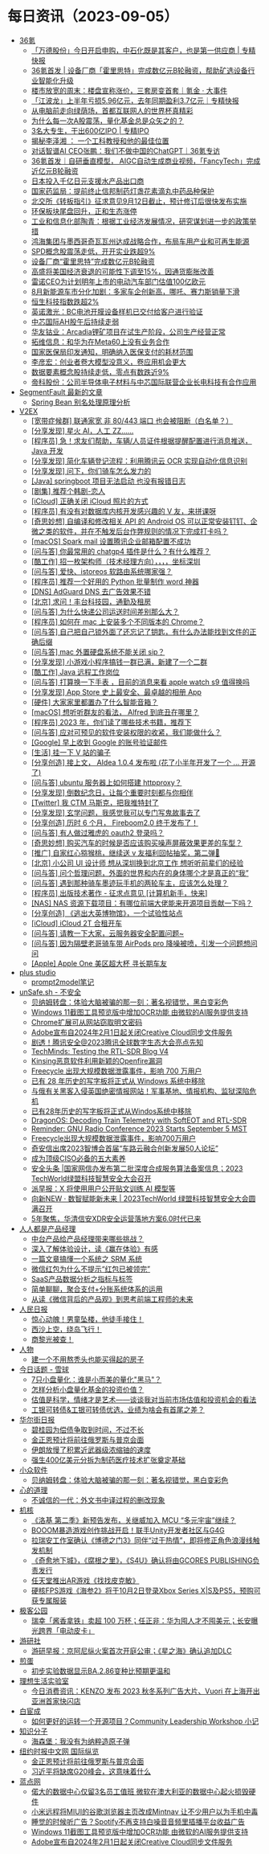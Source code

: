 ﻿# 每日资讯（2023-09-05）

- [36氪](https://plink.anyfeeder.com/36kr)
  - [「万德股份」今日开启申购，中石化既是其客户，也是第一供应商 | 专精快报](https://36kr.com/p/2418654779286280?f=rss)
  - [36氪首发 | 设备厂商「霍里思特」完成数亿元B轮融资，帮助矿选设备行业智能化升级](https://36kr.com/p/2418489855632384?f=rss)
  - [楼市放宽的周末：楼盘宣称涨价，三套房变首套｜氪金 · 大事件](https://36kr.com/p/2418610026963720?f=rss)
  - [「江波龙」上半年亏损5.96亿元，去年同期盈利3.7亿元｜专精快报](https://36kr.com/p/2418505164448514?f=rss)
  - [从电脑前走向绿荫场，首都互联网人的世界杯真精彩](https://36kr.com/p/2418462492402696?f=rss)
  - [为什么每一次A股震荡，量化基金总是众矢之的？](https://36kr.com/p/2418457640952839?f=rss)
  - [3名大专生，干出600亿IPO | 专精IPO](https://36kr.com/p/2418446670390024?f=rss)
  - [揭秘李泽湘 ： 一个工科教授和他的最佳位置](https://36kr.com/p/2418412526068484?f=rss)
  - [对话智谱AI CEO张鹏：我们不做中国的ChatGPT｜36氪专访](https://36kr.com/p/2417368812643329?f=rss)
  - [36氪首发｜自研垂直模型， AIGC自动生成商业视频，「FancyTech」完成近亿元B轮融资](https://36kr.com/p/2416964079739655?f=rss)
  - [日本投入千亿日元支援水产品出口商](https://36kr.com/newsflashes/2418678897812228?f=rss)
  - [国家药监局：提前终止信邦制药灯盏花素滴丸中药品种保护](https://36kr.com/newsflashes/2418676271309571?f=rss)
  - [北交所《转板指引》征求意见9月12日截止，预计修订后很快发布实施](https://36kr.com/newsflashes/2418674591326983?f=rss)
  - [环保板块尾盘回升，正和生态涨停](https://36kr.com/newsflashes/2418670383850248?f=rss)
  - [工业和信息化部陶青：根据工业经济发展情况，研究谋划进一步的政策举措](https://36kr.com/newsflashes/2418659715719943?f=rss)
  - [鸿海集团与墨西哥奇瓦瓦州达成战略合作，布局车用产业和可再生能源](https://36kr.com/newsflashes/2418659247907588?f=rss)
  - [SPD概念股震荡走低，开开实业跌超9%](https://36kr.com/newsflashes/2418653653820419?f=rss)
  - [设备厂商“霍里思特”完成数亿元B轮融资](https://36kr.com/newsflashes/2418651950752519?f=rss)
  - [高盛将美国经济衰退的可能性下调至15%，因通货膨胀改善](https://36kr.com/newsflashes/2418651297866500?f=rss)
  - [雷诺CEO为计划明年上市的电动汽车部门估值100亿欧元](https://36kr.com/newsflashes/2418650030859015?f=rss)
  - [8月新能源车市分化加剧：多家车企创新高，哪吒、赛力斯销量下滑](https://36kr.com/newsflashes/2418646666896130?f=rss)
  - [恒生科技指数跌超2%](https://36kr.com/newsflashes/2418645629985792?f=rss)
  - [英诺激光：BC电池开膜设备样机已交付给客户进行验证](https://36kr.com/newsflashes/2418641314833160?f=rss)
  - [中芯国际AH股午后持续走弱](https://36kr.com/newsflashes/2418639756321539?f=rss)
  - [华友钴业：Arcadia锂矿项目在试生产阶段，公司生产经营正常](https://36kr.com/newsflashes/2418622671004421?f=rss)
  - [拓维信息：和华为在Meta60上没有业务合作](https://36kr.com/newsflashes/2418607841485830?f=rss)
  - [国家医保局印发通知，明确纳入医保支付的耗材范围](https://36kr.com/newsflashes/2418606788191240?f=rss)
  - [李彦宏：创业者卷大模型没意义，卷应用机会更大](https://36kr.com/newsflashes/2418597777302530?f=rss)
  - [数据要素概念股持续走低，零点有数跌近9%](https://36kr.com/newsflashes/2418594086511622?f=rss)
  - [帝科股份：公司半导体电子材料与中芯国际联营企业长电科技有合作应用](https://36kr.com/newsflashes/2418585279128323?f=rss)
- [SegmentFault 最新的文章](https://segmentfault.com/feeds/blogs)
  - [Spring Bean 别名处理原理分析](https://segmentfault.com/a/1190000044182220)
- [V2EX](https://www.v2ex.com/index.xml)
  - [[宽带症候群] 联通家宽 非 80/443 端口 也会被阻断（白名单？）](https://www.v2ex.com/t/971082#reply0)
  - [[分享发现] 星火 AI，人工 ZZ……](https://www.v2ex.com/t/971080#reply2)
  - [[程序员] 急！求友们帮助，车辆/人员证件根据提醒配置进行消息推送， Java 开发](https://www.v2ex.com/t/971079#reply2)
  - [[分享发现] 简化车辆登记流程：利用腾讯云 OCR 实现自动化信息识别](https://www.v2ex.com/t/971078#reply1)
  - [[分享发现] 问下，你们骑车怎么发力的](https://www.v2ex.com/t/971076#reply2)
  - [[Java] springboot 项目无法启动 也没有报错日志](https://www.v2ex.com/t/971075#reply3)
  - [[剧集] 推荐个韩剧-恋人](https://www.v2ex.com/t/971074#reply0)
  - [[iCloud] 正确关闭 iCloud 照片的方式](https://www.v2ex.com/t/971072#reply0)
  - [[程序员] 有没有对数据库内核开发感兴趣的 V 友，来拼课呀](https://www.v2ex.com/t/971071#reply0)
  - [[奇思妙想] 自编译和修改相关 API 的 Android OS 可以正常安装钉钉、企微之类的软件，并在不触发后台作弊规则的情况下完成打卡吗？](https://www.v2ex.com/t/971069#reply2)
  - [[macOS] Spark mail 设置腾讯企业邮箱配置不成功](https://www.v2ex.com/t/971068#reply0)
  - [[问与答] 你最常用的 chatgp4 插件是什么？有什么推荐？](https://www.v2ex.com/t/971066#reply0)
  - [[酷工作] 招一枚架构师（技术经理方向），，，，坐标深圳](https://www.v2ex.com/t/971065#reply0)
  - [[问与答] 爱快、istoreos 软路由系统哪家强？](https://www.v2ex.com/t/971064#reply2)
  - [[程序员] 推荐一个好用的 Python 批量制作 word 神器](https://www.v2ex.com/t/971063#reply0)
  - [[DNS] AdGuard DNS 去广告效果不错](https://www.v2ex.com/t/971062#reply2)
  - [[北京] 求问！丰台科技园，通勤及租房](https://www.v2ex.com/t/971061#reply1)
  - [[问与答] 为什么快递公司运送时间差别那么大？](https://www.v2ex.com/t/971060#reply6)
  - [[程序员] 如何在 mac 上安装多个不同版本的 Chrome？](https://www.v2ex.com/t/971059#reply4)
  - [[问与答] 自己把自己锁外面了还忘记了钥匙，有什么办法能找到文件的正确后缀](https://www.v2ex.com/t/971058#reply4)
  - [[问与答] mac 外置硬盘系统不能关闭 sip？](https://www.v2ex.com/t/971057#reply0)
  - [[分享发现] 小游戏小程序搞钱一群已满，新建了一个二群](https://www.v2ex.com/t/971056#reply1)
  - [[酷工作] Java 远程工作岗位](https://www.v2ex.com/t/971053#reply0)
  - [[问与答] 打算换一下手表 ，目前的消息来看 apple watch s9 值得换吗](https://www.v2ex.com/t/971051#reply1)
  - [[分享发现] App Store 史上最安全、最卓越的相册 App](https://www.v2ex.com/t/971050#reply0)
  - [[硬件] 大家家里都置办了什么智能音箱？](https://www.v2ex.com/t/971049#reply12)
  - [[macOS] 想听听群友的看法， Alfred 到底丑在哪里？](https://www.v2ex.com/t/971048#reply1)
  - [[程序员] 2023 年，你们读了哪些技术书籍，推荐下](https://www.v2ex.com/t/971047#reply13)
  - [[问与答] 应对可预见的软件安装权限的收紧，我们能做什么？](https://www.v2ex.com/t/971046#reply12)
  - [[Google] 早上收到 Google 的账号验证邮件](https://www.v2ex.com/t/971045#reply4)
  - [[生活] 挂一下 V 站的骗子](https://www.v2ex.com/t/971044#reply8)
  - [[分享创造] 接上文， AIdea 1.0.4 发布啦 (花了小半年开发了一个 ... 开源了)](https://www.v2ex.com/t/971043#reply4)
  - [[问与答] ubuntu 服务器上如何搭建 httpproxy？](https://www.v2ex.com/t/971042#reply9)
  - [[分享发现] 倒数纪念日，让每个重要时刻都与你相伴](https://www.v2ex.com/t/971040#reply3)
  - [[Twitter] 我 CTM 马斯克，把我推特封了](https://www.v2ex.com/t/971039#reply3)
  - [[分享发现] 玄学问题，我感觉我可以专门写鬼故事去了](https://www.v2ex.com/t/971038#reply46)
  - [[分享创造] 历时 6 个月， Fireboom2.0 终于发布了！](https://www.v2ex.com/t/971037#reply0)
  - [[问与答] 有人做过雅虎的 oauth2 登录吗？](https://www.v2ex.com/t/971036#reply2)
  - [[奇思妙想] 购买汽车的时候是否应该购买噪声屏蔽效果更差的车型？](https://www.v2ex.com/t/971035#reply38)
  - [[推广] 自家红心猕猴桃，继续送 v 友福利回帖抽奖，第二弹🥝](https://www.v2ex.com/t/971034#reply21)
  - [[北京] 小公司 UI 设计师 想从深圳换到北京工作 想听听前辈们的经验](https://www.v2ex.com/t/971033#reply5)
  - [[问与答] 问个哲理问题，外面的世界和内在的身体哪个才是真正的“我”](https://www.v2ex.com/t/971032#reply10)
  - [[问与答] 遇到那种骑车墨迹玩手机的两轮车主，应该怎么处理？](https://www.v2ex.com/t/971030#reply0)
  - [[程序员] 出版技术著作 - 征求点意见 [计算机新手，快来]](https://www.v2ex.com/t/971029#reply3)
  - [[NAS] NAS 资源下载项目：有哪位前端大佬能来开源项目贡献一下吗？](https://www.v2ex.com/t/971028#reply2)
  - [[分享创造] 《逃出大英博物馆》，一个试验性站点](https://www.v2ex.com/t/971026#reply1)
  - [[iCloud] iCloud 2T 合租开车](https://www.v2ex.com/t/971024#reply0)
  - [[问与答] 请教一下大家，云服务器安全配置问题~](https://www.v2ex.com/t/971023#reply2)
  - [[问与答] 因为隔壁老哥骑车带 AirPods pro 降噪被喷，引发一个问题想问问](https://www.v2ex.com/t/971022#reply20)
  - [[Apple] Apple One 美区超大杯 寻长期车友](https://www.v2ex.com/t/971021#reply4)
- [plus studio](https://studyinglover.com/atom.xml)
  - [prompt2model笔记](https://studyinglover.com/2023/09/05/prompt2model%E7%AC%94%E8%AE%B0/)
- [unSafe.sh - 不安全](https://buaq.net/rss.xml)
  - [贝纳姆转盘：体验大脑被骗的那一刻：著名视错觉，黑白变彩色](https://buaq.net/go-176254.html)
  - [Windows 11截图工具预览版中增加OCR功能 由微软的AI服务提供支持](https://buaq.net/go-176251.html)
  - [Chrome扩展可从网站窃取明文密码](https://buaq.net/go-176248.html)
  - [Adobe宣布自2024年2月1日起关闭Creative Cloud同步文件服务](https://buaq.net/go-176252.html)
  - [剧透！腾讯安全@2023腾讯全球数字生态大会亮点先知](https://buaq.net/go-176249.html)
  - [TechMinds: Testing the RTL-SDR Blog V4](https://buaq.net/go-176253.html)
  - [Kinsing恶意软件利用新颖的Openfire漏洞](https://buaq.net/go-176250.html)
  - [Freecycle 出现大规模数据泄露事件，影响 700 万用户](https://buaq.net/go-176255.html)
  - [已有 28 年历史的写字板将正式从 Windows 系统中移除](https://buaq.net/go-176256.html)
  - [与俄有关黑客入侵英国绝密情报网站！军事基地、情报机构、监狱深陷危机](https://buaq.net/go-176247.html)
  - [已有28年历史的写字板将正式从Windos系统中移除](https://buaq.net/go-176239.html)
  - [DragonOS: Decoding Train Telemetry with SoftEOT and RTL-SDR](https://buaq.net/go-176242.html)
  - [Reminder: GNU Radio Conference 2023 Starts September 5 MST](https://buaq.net/go-176243.html)
  - [Freecycle出现大规模数据泄露事件，影响700万用户](https://buaq.net/go-176240.html)
  - [奇安信出席2023智博会首届“车路云融合创新发展50人论坛”](https://buaq.net/go-176234.html)
  - [成为顶级CISO必备的五大素养](https://buaq.net/go-176235.html)
  - [安全头条 |国家网信办发布第二批深度合成服务算法备案信息；2023 TechWorld绿盟科技智慧安全大会召开](https://buaq.net/go-176236.html)
  - [派早报：X 将使用用户公开贴文训练 AI 模型等](https://buaq.net/go-176241.html)
  - [向新NEW · 数智赋能新未来 | 2023TechWorld 绿盟科技智慧安全大会圆满召开](https://buaq.net/go-176229.html)
  - [5年聚焦，华清信安XDR安全运营落地方案6.0时代已来](https://buaq.net/go-176230.html)
- [人人都是产品经理](https://www.woshipm.com/feed)
  - [中台产品给产品经理带来哪些挑战？](https://www.woshipm.com/share/5897306.html)
  - [深入了解体验设计，读《赢在体验》有感](https://www.woshipm.com/share/5897227.html)
  - [一篇文章搞懂一个系统之 SRM 系统](https://www.woshipm.com/pd/5897294.html)
  - [微信红包为什么不提示“红包已被领完”](https://www.woshipm.com/share/5896749.html)
  - [SaaS产品数据分析之指标与标签](https://www.woshipm.com/pd/5895932.html)
  - [简单聊聊，聚合支付+分账系统体系的运用](https://www.woshipm.com/share/5897123.html)
  - [从读《微信背后的产品观》到思考前端工程师的未来](https://www.woshipm.com/share/5897214.html)
- [人民日报](https://plink.anyfeeder.com/weixin/rmrbwx)
  - [惊心动魄！男童坠楼，他徒手接住！](http://weixin.sogou.com/weixin?type=2&query=%E4%BA%BA%E6%B0%91%E6%97%A5%E6%8A%A5+%E6%83%8A%E5%BF%83%E5%8A%A8%E9%AD%84%EF%BC%81%E7%94%B7%E7%AB%A5%E5%9D%A0%E6%A5%BC%EF%BC%8C%E4%BB%96%E5%BE%92%E6%89%8B%E6%8E%A5%E4%BD%8F%EF%BC%81)
  - [西沙上空，绕岛飞行！](http://weixin.sogou.com/weixin?type=2&query=%E4%BA%BA%E6%B0%91%E6%97%A5%E6%8A%A5+%E8%A5%BF%E6%B2%99%E4%B8%8A%E7%A9%BA%EF%BC%8C%E7%BB%95%E5%B2%9B%E9%A3%9E%E8%A1%8C%EF%BC%81)
  - [商黎光被查！](http://weixin.sogou.com/weixin?type=2&query=%E4%BA%BA%E6%B0%91%E6%97%A5%E6%8A%A5+%E5%95%86%E9%BB%8E%E5%85%89%E8%A2%AB%E6%9F%A5%EF%BC%81)
- [人物](https://plink.anyfeeder.com/weixin/renwumag1980)
  - [建一个不用熬秃头也能买得起的房子](http://weixin.sogou.com/weixin?type=2&query=%E4%BA%BA%E7%89%A9+%E5%BB%BA%E4%B8%80%E4%B8%AA%E4%B8%8D%E7%94%A8%E7%86%AC%E7%A7%83%E5%A4%B4%E4%B9%9F%E8%83%BD%E4%B9%B0%E5%BE%97%E8%B5%B7%E7%9A%84%E6%88%BF%E5%AD%90)
- [今日话题 - 雪球](https://xueqiu.com/hots/topic/rss)
  - [7只小盘量化：谁是小而美的量化"黑马"？](http://xueqiu.com/6572050310/260287317)
  - [怎样分析小盘量化基金的投资价值？](http://xueqiu.com/2360409264/260298370)
  - [估值是科学，情绪才是艺术——谈谈我对当前市场估值和投资机会的看法](http://xueqiu.com/2301623438/260285729)
  - [工银可转债&工银可转债优选，业绩为啥会有首尾之差？](http://xueqiu.com/3179670287/260168242)
- [华尔街日报](https://plink.anyfeeder.com/wsj/cn)
  - [碧桂园为偿债争取到时间，不过不长](https://cn.wsj.com/amp/articles/%E7%A2%A7%E6%A1%82%E5%9B%AD%E4%B8%BA%E5%81%BF%E5%80%BA%E4%BA%89%E5%8F%96%E5%88%B0%E6%97%B6%E9%97%B4-%E4%B8%8D%E8%BF%87%E4%B8%8D%E9%95%BF-a7df19cf)
  - [金正恩预计将前往俄罗斯与普京会面](https://cn.wsj.com/amp/articles/%E9%87%91%E6%AD%A3%E6%81%A9%E9%A2%84%E8%AE%A1%E5%B0%86%E5%89%8D%E5%BE%80%E4%BF%84%E7%BD%97%E6%96%AF%E4%B8%8E%E6%99%AE%E4%BA%AC%E4%BC%9A%E9%9D%A2-a5023def)
  - [伊朗放慢了积累近武器级浓缩铀的速度](https://cn.wsj.com/amp/articles/%E4%BC%8A%E6%9C%97%E6%94%BE%E6%85%A2%E4%BA%86%E7%A7%AF%E7%B4%AF%E8%BF%91%E6%AD%A6%E5%99%A8%E7%BA%A7%E6%B5%93%E7%BC%A9%E9%93%80%E7%9A%84%E9%80%9F%E5%BA%A6-8389da98)
  - [强生400亿美元分拆为制药医疗技术扩张奠定基础](https://cn.wsj.com/amp/articles/%E5%BC%BA%E7%94%9F400%E4%BA%BF%E7%BE%8E%E5%85%83%E5%88%86%E6%8B%86%E4%B8%BA%E5%88%B6%E8%8D%AF%E5%8C%BB%E7%96%97%E6%8A%80%E6%9C%AF%E6%89%A9%E5%BC%A0%E5%A5%A0%E5%AE%9A%E5%9F%BA%E7%A1%80-213cbbc7)
- [小众软件](https://www.appinn.com/feed/)
  - [贝纳姆转盘：体验大脑被骗的那一刻：著名视错觉，黑白变彩色](https://www.appinn.com/benham-top/)
- [心的道理](https://stephenleng.com/feed/)
  - [不诚信的一代：外文书中译过程的删改现象](https://stephenleng.com/censorship-and-translation/)
- [机核](https://www.gcores.com/rss)
  - [《洛基 第二季》新预告发布，关继威加入 MCU “多元宇宙”继续？](https://www.gcores.com/articles/170492)
  - [BOOOM暴造游戏创作挑战开启！联手Unity开发者社区与G4G](https://www.gcores.com/articles/169861)
  - [拉瑞安工作室确认《博德之门3》同伴“过于热情”，即将修正角色浪漫线触发机制](https://www.gcores.com/articles/170489)
  - [《奇愈地下城》，《腐根之里》，《S4U》确认将由GCORES PUBLISHING负责发行](https://www.gcores.com/articles/170376)
  - [任天堂推出AR游戏《找找皮克敏》](https://www.gcores.com/articles/170487)
  - [硬核FPS游戏《海参2》将于10月2日登录Xbox Series X|S及PS5，预购可获专属服装](https://www.gcores.com/articles/170486)
- [极客公园](https://plink.anyfeeder.com/geekpark)
  - [瑞幸「酱香拿铁」卖超 100 万杯；任正非：华为囤人才不囤美元；长安曝光跨界「电动皮卡」](http://www.geekpark.net/news/324180)
- [游研社](https://www.yystv.cn/rss/feed)
  - [游研早报：京阿尼纵火案首次开庭公审；《星之海》确认追加DLC](https://www.yystv.cn/p/11125)
- [煎蛋](http://jandan.net/feed)
  - [初步实验数据显示BA.2.86变种比预期更温和](http://jandan.net/p/114072)
- [理想生活实验室](https://www.toodaylab.com/feed)
  - [今日消费资讯：KENZO 发布 2023 秋冬系列广告大片、Vuori 在上海开出亚洲首家快闪店](http://www.toodaylab.com/82196)
- [白宦成](https://www.ixiqin.com/feed/)
  - [如何更好的运转一个开源项目？Community Leadership Workshop 小记](https://www.ixiqin.com/2023/09/05/how-to-better-run-an-open-source-project-community/)
- [知识分子](http://plink.anyfeeder.com/weixin/The-Intellectual)
  - [海森堡：我没有为纳粹造原子弹](http://weixin.sogou.com/weixin?type=2&query=%E7%9F%A5%E8%AF%86%E5%88%86%E5%AD%90+%E6%B5%B7%E6%A3%AE%E5%A0%A1%EF%BC%9A%E6%88%91%E6%B2%A1%E6%9C%89%E4%B8%BA%E7%BA%B3%E7%B2%B9%E9%80%A0%E5%8E%9F%E5%AD%90%E5%BC%B9)
- [纽约时报中文网 国际纵览](http://cn.nytimes.com/rss/news.xml)
  - [金正恩预计将前往俄罗斯与普京会面](https://cn.nytimes.com/world/20230905/putin-kim-meeting-russia-north-korea-weapons/?utm_source=RSS)
  - [习近平将缺席G20峰会，这意味着什么](https://cn.nytimes.com/china/20230905/china-g20-xi-snub/?utm_source=RSS)
- [蓝点网](https://www.landiannews.com/feed)
  - [偌大的数据中心仅留3名员工值班 微软在澳大利亚的数据中心起火损毁硬件](https://www.landiannews.com/archives/100094.html)
  - [小米远程将MIUI的谷歌浏览器主页改成Mintnav 让不少用户以为手机中毒](https://www.landiannews.com/archives/100103.html)
  - [睡觉的时候听广告？Spotify不再支持白噪音音频里插播平台收益广告](https://www.landiannews.com/archives/100107.html)
  - [Windows 11截图工具预览版中增加OCR功能 由微软的AI服务提供支持](https://www.landiannews.com/archives/100098.html)
  - [Adobe宣布自2024年2月1日起关闭Creative Cloud同步文件服务](https://www.landiannews.com/archives/100097.html)
